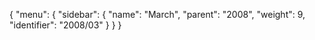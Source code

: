 {
  "menu": {
    "sidebar": {
      "name": "March",
      "parent": "2008",
      "weight": 9,
      "identifier": "2008/03"
    }
  }
}
